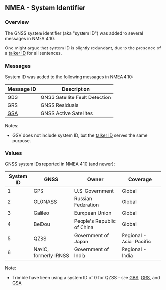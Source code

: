 ## NMEA - System Identifier

### Overview

The GNSS system identifier (aka "system ID") was added to several messages in NMEA 4.10.

One might argue that system ID is slightly redundant, due to the presence of a [talker ID](talker-id.md) for all sentences.



### Messages

System ID was added to the following messages in NMEA 4.10:

| Message ID                                                   | Description                    |
| ------------------------------------------------------------ | ------------------------------ |
| GBS | GNSS Satellite Fault Detection |
| GRS | GNSS Residuals |
| [GSA](../messages/gsa.md)                                    | GNSS Active Satellites |

Notes:

- GSV does not include system ID, but the [talker ID](talker-id.md) serves the same purpose.



### Values

GNSS system IDs reported in NMEA 4.10 (and newer):

| System ID | GNSS                  | Owner                      | Coverage                |
| --------- | --------------------- | -------------------------- | ----------------------- |
| 1         | GPS                   | U.S. Government            | Global                  |
| 2         | GLONASS               | Russian Federation         | Global                  |
| 3         | Galileo               | European Union             | Global                  |
| 4         | BeiDou                | People's Republic of China | Global                  |
| 5         | QZSS                  | Government of Japan        | Regional - Asia-Pacific |
| 6         | NavIC, formerly IRNSS | Government of India        | Regional - India        |

Note:

- Trimble have been using a system ID of 0 for QZSS - see [GBS](https://receiverhelp.trimble.com/alloy-gnss/en-us/NMEA-0183messages_gbs.html), [GRS](https://receiverhelp.trimble.com/alloy-gnss/en-us/NMEA-0183messages_grs.html), and [GSA](https://receiverhelp.trimble.com/alloy-gnss/en-us/NMEA-0183messages_gsa.html)
